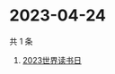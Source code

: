 # 2023-04-24

共 1 条

<!-- BEGIN -->
<!-- 最后更新时间 Mon Apr 24 2023 01:10:03 GMT+0800 (China Standard Time) -->

1. [2023世界读书日](https://www.zhihu.com/search?q=2023世界读书日)

<!-- END -->
